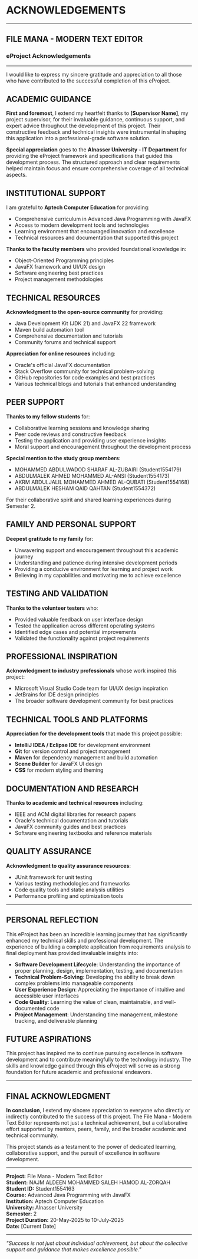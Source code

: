 # ACKNOWLEDGEMENTS

---

## FILE MANA - MODERN TEXT EDITOR
### eProject Acknowledgements

---

I would like to express my sincere gratitude and appreciation to all those who have contributed to the successful completion of this eProject.

## ACADEMIC GUIDANCE

**First and foremost**, I extend my heartfelt thanks to **[Supervisor Name]**, my project supervisor, for their invaluable guidance, continuous support, and expert advice throughout the development of this project. Their constructive feedback and technical insights were instrumental in shaping this application into a professional-grade software solution.

**Special appreciation** goes to the **Alnasser University - IT Department** for providing the eProject framework and specifications that guided this development process. The structured approach and clear requirements helped maintain focus and ensure comprehensive coverage of all technical aspects.

## INSTITUTIONAL SUPPORT

I am grateful to **Aptech Computer Education** for providing:
- Comprehensive curriculum in Advanced Java Programming with JavaFX
- Access to modern development tools and technologies
- Learning environment that encouraged innovation and excellence
- Technical resources and documentation that supported this project

**Thanks to the faculty members** who provided foundational knowledge in:
- Object-Oriented Programming principles
- JavaFX framework and UI/UX design
- Software engineering best practices
- Project management methodologies

## TECHNICAL RESOURCES

**Acknowledgment to the open-source community** for providing:
- Java Development Kit (JDK 21) and JavaFX 22 framework
- Maven build automation tool
- Comprehensive documentation and tutorials
- Community forums and technical support

**Appreciation for online resources** including:
- Oracle's official JavaFX documentation
- Stack Overflow community for technical problem-solving
- GitHub repositories for code examples and best practices
- Various technical blogs and tutorials that enhanced understanding

## PEER SUPPORT

**Thanks to my fellow students** for:
- Collaborative learning sessions and knowledge sharing
- Peer code reviews and constructive feedback
- Testing the application and providing user experience insights
- Moral support and encouragement throughout the development process

**Special mention to the study group members**:
- MOHAMMED ABDULWADOD SHARAF AL-ZUBAIRI (Student1554179)
- ABDULMALEK AHMED MOHAMMED AL-ANSI (Student1554173)
- AKRM ABDULJALIL MOHAMMED AHMED AL-QUBATI (Student1554168)
- ABDULMALEK HESHAM QAID QAHTAN (Student1554372)

For their collaborative spirit and shared learning experiences during Semester 2.

## FAMILY AND PERSONAL SUPPORT

**Deepest gratitude to my family** for:
- Unwavering support and encouragement throughout this academic journey
- Understanding and patience during intensive development periods
- Providing a conducive environment for learning and project work
- Believing in my capabilities and motivating me to achieve excellence

## TESTING AND VALIDATION

**Thanks to the volunteer testers** who:
- Provided valuable feedback on user interface design
- Tested the application across different operating systems
- Identified edge cases and potential improvements
- Validated the functionality against project requirements

## PROFESSIONAL INSPIRATION

**Acknowledgment to industry professionals** whose work inspired this project:
- Microsoft Visual Studio Code team for UI/UX design inspiration
- JetBrains for IDE design principles
- The broader software development community for best practices

## TECHNICAL TOOLS AND PLATFORMS

**Appreciation for the development tools** that made this project possible:
- **IntelliJ IDEA / Eclipse IDE** for development environment
- **Git** for version control and project management
- **Maven** for dependency management and build automation
- **Scene Builder** for JavaFX UI design
- **CSS** for modern styling and theming

## DOCUMENTATION AND RESEARCH

**Thanks to academic and technical resources** including:
- IEEE and ACM digital libraries for research papers
- Oracle's technical documentation and tutorials
- JavaFX community guides and best practices
- Software engineering textbooks and reference materials

## QUALITY ASSURANCE

**Acknowledgment to quality assurance resources**:
- JUnit framework for unit testing
- Various testing methodologies and frameworks
- Code quality tools and static analysis utilities
- Performance profiling and optimization tools

---

## PERSONAL REFLECTION

This eProject has been an incredible learning journey that has significantly enhanced my technical skills and professional development. The experience of building a complete application from requirements analysis to final deployment has provided invaluable insights into:

- **Software Development Lifecycle**: Understanding the importance of proper planning, design, implementation, testing, and documentation
- **Technical Problem-Solving**: Developing the ability to break down complex problems into manageable components
- **User Experience Design**: Appreciating the importance of intuitive and accessible user interfaces
- **Code Quality**: Learning the value of clean, maintainable, and well-documented code
- **Project Management**: Understanding time management, milestone tracking, and deliverable planning

## FUTURE ASPIRATIONS

This project has inspired me to continue pursuing excellence in software development and to contribute meaningfully to the technology industry. The skills and knowledge gained through this eProject will serve as a strong foundation for future academic and professional endeavors.

---

## FINAL ACKNOWLEDGMENT

**In conclusion**, I extend my sincere appreciation to everyone who directly or indirectly contributed to the success of this project. The File Mana - Modern Text Editor represents not just a technical achievement, but a collaborative effort supported by mentors, peers, family, and the broader academic and technical community.

This project stands as a testament to the power of dedicated learning, collaborative support, and the pursuit of excellence in software development.

---

**Project:** File Mana - Modern Text Editor  
**Student:** NAJM ALDEEN MOHAMMED SALEH HAMOD AL-ZORQAH  
**Student ID:** Student1554163  
**Course:** Advanced Java Programming with JavaFX  
**Institution:** Aptech Computer Education  
**University:** Alnasser University  
**Semester:** 2  
**Project Duration:** 20-May-2025 to 10-July-2025  
**Date:** [Current Date]  

---

*"Success is not just about individual achievement, but about the collective support and guidance that makes excellence possible."* 
